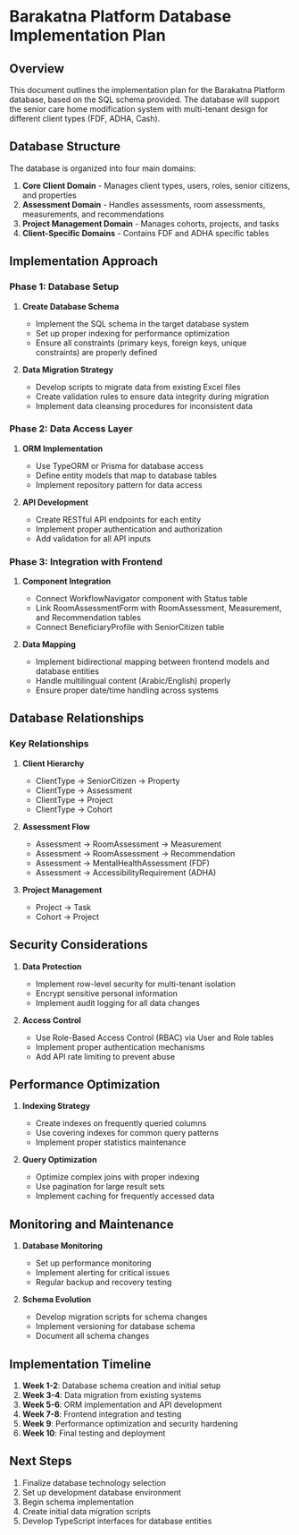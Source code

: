 # Barakatna Platform Database Implementation Plan

## Overview

This document outlines the implementation plan for the Barakatna Platform database, based on the SQL schema provided. The database will support the senior care home modification system with multi-tenant design for different client types (FDF, ADHA, Cash).

## Database Structure

The database is organized into four main domains:

1. **Core Client Domain** - Manages client types, users, roles, senior citizens, and properties
2. **Assessment Domain** - Handles assessments, room assessments, measurements, and recommendations
3. **Project Management Domain** - Manages cohorts, projects, and tasks
4. **Client-Specific Domains** - Contains FDF and ADHA specific tables

## Implementation Approach

### Phase 1: Database Setup

1. **Create Database Schema**
   - Implement the SQL schema in the target database system
   - Set up proper indexing for performance optimization
   - Ensure all constraints (primary keys, foreign keys, unique constraints) are properly defined

2. **Data Migration Strategy**
   - Develop scripts to migrate data from existing Excel files
   - Create validation rules to ensure data integrity during migration
   - Implement data cleansing procedures for inconsistent data

### Phase 2: Data Access Layer

1. **ORM Implementation**
   - Use TypeORM or Prisma for database access
   - Define entity models that map to database tables
   - Implement repository pattern for data access

2. **API Development**
   - Create RESTful API endpoints for each entity
   - Implement proper authentication and authorization
   - Add validation for all API inputs

### Phase 3: Integration with Frontend

1. **Component Integration**
   - Connect WorkflowNavigator component with Status table
   - Link RoomAssessmentForm with RoomAssessment, Measurement, and Recommendation tables
   - Connect BeneficiaryProfile with SeniorCitizen table

2. **Data Mapping**
   - Implement bidirectional mapping between frontend models and database entities
   - Handle multilingual content (Arabic/English) properly
   - Ensure proper date/time handling across systems

## Database Relationships

### Key Relationships

1. **Client Hierarchy**
   - ClientType -> SeniorCitizen -> Property
   - ClientType -> Assessment
   - ClientType -> Project
   - ClientType -> Cohort

2. **Assessment Flow**
   - Assessment -> RoomAssessment -> Measurement
   - Assessment -> RoomAssessment -> Recommendation
   - Assessment -> MentalHealthAssessment (FDF)
   - Assessment -> AccessibilityRequirement (ADHA)

3. **Project Management**
   - Project -> Task
   - Cohort -> Project

## Security Considerations

1. **Data Protection**
   - Implement row-level security for multi-tenant isolation
   - Encrypt sensitive personal information
   - Implement audit logging for all data changes

2. **Access Control**
   - Use Role-Based Access Control (RBAC) via User and Role tables
   - Implement proper authentication mechanisms
   - Add API rate limiting to prevent abuse

## Performance Optimization

1. **Indexing Strategy**
   - Create indexes on frequently queried columns
   - Use covering indexes for common query patterns
   - Implement proper statistics maintenance

2. **Query Optimization**
   - Optimize complex joins with proper indexing
   - Use pagination for large result sets
   - Implement caching for frequently accessed data

## Monitoring and Maintenance

1. **Database Monitoring**
   - Set up performance monitoring
   - Implement alerting for critical issues
   - Regular backup and recovery testing

2. **Schema Evolution**
   - Develop migration scripts for schema changes
   - Implement versioning for database schema
   - Document all schema changes

## Implementation Timeline

1. **Week 1-2**: Database schema creation and initial setup
2. **Week 3-4**: Data migration from existing systems
3. **Week 5-6**: ORM implementation and API development
4. **Week 7-8**: Frontend integration and testing
5. **Week 9**: Performance optimization and security hardening
6. **Week 10**: Final testing and deployment

## Next Steps

1. Finalize database technology selection
2. Set up development database environment
3. Begin schema implementation
4. Create initial data migration scripts
5. Develop TypeScript interfaces for database entities
